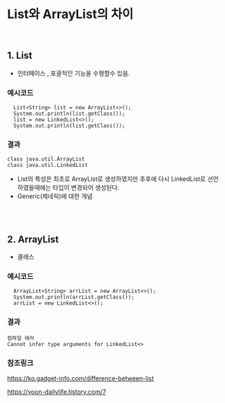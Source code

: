 
# List와 ArrayList의 차이
<br>

## 1. List
* 인터페이스 , 포괄적인 기능을 수행할수 있음. 

### 예시코드
```
  List<String> list = new ArrayList<>();
  System.out.println(list.getClass());
  list = new LinkedList<>();
  System.out.println(list.getClass());
```

### 결과
```
class java.util.ArrayList
class java.util.LinkedList
```

* List의 특성은 최초로 ArrayList로 생성하였지만 추후에 다시 LinkedList로 선언 하였을때에는 타입이 변경되어 생성된다.
* Generic(제네릭)에 대한 개념

<br>
<br>

## 2. ArrayList
* 클래스

### 예시코드
```
  ArrayList<String> arrList = new ArrayList<>();
  System.out.println(arrList.getClass());
  arrList = new LinkedList<>();
```

### 결과
```
컴파일 에러
Cannot infer type arguments for LinkedList<>
```


### 참조링크

https://ko.gadget-info.com/difference-between-list

https://yoon-dailylife.tistory.com/7

